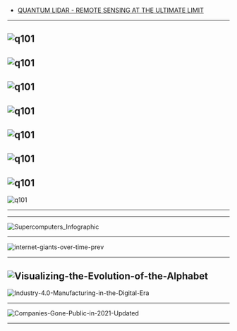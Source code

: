 
- [QUANTUM LIDAR - REMOTE SENSING AT THE 
ULTIMATE LIMIT](https://apps.dtic.mil/sti/pdfs/ADA502521.pdf)
------
![q101](https://github.com/ci-ai/AGI-Survey-2022/blob/master/Resources/q101.png)
----------
![q101](https://github.com/ci-ai/AGI-Survey-2022/blob/master/Resources/q102.png)
----------
![q101](https://github.com/ci-ai/AGI-Survey-2022/blob/master/Resources/q103.png)
----------
![q101](https://github.com/ci-ai/AGI-Survey-2022/blob/master/Resources/q104.png)
----------
![q101](https://github.com/ci-ai/AGI-Survey-2022/blob/master/Resources/q105.png)
----------
![q101](https://github.com/ci-ai/AGI-Survey-2022/blob/master/Resources/q106.png)
----------
![q101](https://github.com/ci-ai/AGI-Survey-2022/blob/master/Resources/q107.png)
----------
![q101](https://github.com/ci-ai/AGI-Survey-2022/blob/master/Resources/q108.png)

----------
---------------

![Supercomputers_Infographic](https://www.visualcapitalist.com/wp-content/uploads/2022/01/Ranking-Supercomputers_Infographic.jpg)

----------------
![internet-giants-over-time-prev](https://www.visualcapitalist.com/wp-content/uploads/2019/01/internet-giants-over-time-prev.jpg)

----------
![Visualizing-the-Evolution-of-the-Alphabet](https://www.visualcapitalist.com/wp-content/uploads/2021/12/Visualizing-the-Evolution-of-the-Alphabet.png)
----------
![Industry-4.0-Manufacturing-in-the-Digital-Era](https://www.visualcapitalist.com/wp-content/uploads/2022/01/Industry-4.0-Manufacturing-in-the-Digital-Era.jpg)

-----------
![Companies-Gone-Public-in-2021-Updated](https://www.visualcapitalist.com/wp-content/uploads/2022/01/Companies-Gone-Public-in-2021-Updated.jpg)

-------------
